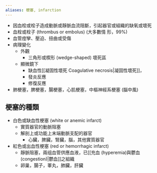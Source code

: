 ```yaml
---
aliases: 梗塞, infarction
---
```

- 因血栓或栓子造成動脈或靜脈血流阻斷，引起器官或組織的缺氧或壞死 
- 血栓或栓子 (thrombus or embolus) (大多數情 形，99%)
- 血管痙孿、壓迫、扭曲或受傷 
- 病理變化 
	- 外觀
		- 三角形或楔形 (wedge-shaped) 壞死區 
	- 顯微鏡下
		- 缺血性[[凝固性壞死 Coagulative necrosis|凝固性壞死]]，
		- 發炎反應
		- 修復反應 
-  肺梗塞，脾梗塞，腸梗塞，心肌梗塞，中樞神經系梗塞 (腦中風)
## 梗塞的種類 
- 白色或缺血性梗塞 (white or anemic infarct) 
	- 實質器官的動脈阻塞 
	- 解剖上或功能上末端動脈支配的器官 
		- 心臟，脾臟，腎臟，腦，其他實質器官 
- 紅色或出血性梗塞 (red or hemorrhagic infarct) 
	- 靜脈阻塞，兩组血管供應血液，已[[充血 (hyperemia)與鬱血 (congestion)|鬱血]]之組織
	- 卵巢，腸子，睪丸，肺臟，肝臟